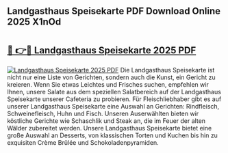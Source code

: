 ## Landgasthaus Speisekarte PDF Download Online 2025 X1nOd

# <h2><a href="http://gc93qj.nevu.top/?p=Landgasthaus+Speisekarte">🔗 👉🔴 Landgasthaus Speisekarte 2025 PDF</a></h2>

[![Landgasthaus Speisekarte 2025 PDF](https://i.imgur.com/dBaPXMq.png)](http://gc93qj.nevu.top/?p=Landgasthaus+Speisekarte)
Die Landgasthaus Speisekarte ist nicht nur eine Liste von Gerichten, sondern auch die Kunst, ein Gericht zu kreieren. Wenn Sie etwas Leichtes und Frisches suchen, empfehlen wir Ihnen, unsere Salate aus dem speziellen Salatbereich auf der Landgasthaus Speisekarte unserer Cafeteria zu probieren. Für Fleischliebhaber gibt es auf unserer Landgasthaus Speisekarte eine Auswahl an Gerichten: Rindfleisch, Schweinefleisch, Huhn und Fisch. Unseren Auserwählten bieten wir köstliche Gerichte wie Schaschlik und Steak an, die im Feuer der alten Wälder zubereitet werden. Unsere Landgasthaus Speisekarte bietet eine große Auswahl an Desserts, von klassischen Torten und Kuchen bis hin zu exquisiten Crème Brûlée und Schokoladenpyramiden.

